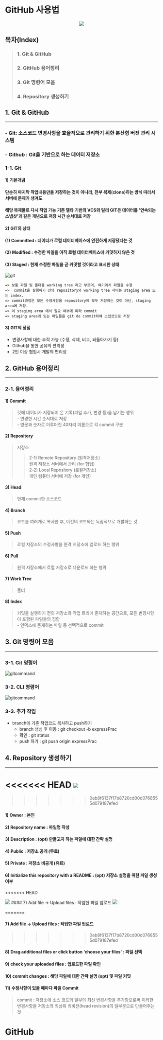 GitHub 사용법
======================

<p align="center"><img src="./img/github.jpg"></p>

## 목차(Index)
>### 1. Git & GitHub
>### 2. GitHub 용어정리
>### 3. Git 명령어 모음
>### 4. Repository 생성하기

## 1. Git & GitHub
----
### - Git: 소스코드 변경사항을 효율적으로 관리하기 위한 분산형 버전 관리 시스템  
### - Github : Git을 기반으로 하는 데이터 저장소  


### 1-1. Git
#### 1) 기본개념
#### 단순히 마지막 작업내용만을 저장하는 것이 아니라, 전부 복제(clone)하는 방식 따라서 서버에 문제가 생겨도  
#### 해당 복제물로 다시 작업 가능 기존 델타 기반의 VCS와 달리 GIT은 데이터를 '연속되는 스냅샷'과 같은 개념으로 저장 시간 순서대로 저장

#### 2) GIT의 상태
#### (1) Committed : 데이터가 로컬 데이터베이스에 안전하게 저장됐다는 것

#### (2) Modified : 수정한 파일을 아직 로컬 데이터베이스에 커밋하지 않은 것

#### (3) Staged : 현재 수정한 파일을 곧 커밋할 것이라고 표시한 상태  


![git](./img/git&github.jpeg)

```
=> 보통 파일 및 폴더를 working tree 라고 부르며, 여기에서 파일을 수정
=>  commit을 실행하기 전의 repository와 working tree 사이는 staging area 또는 index. 
=> commit과정은 모든 수정사항을 repository에 모두 저장하는 것이 아닌, staging area에 저장.
=> 이 staging area 에서 필요 여부에 따라 commit
=> staging area에 있는 파일들을 git de commit하여 스냅샷으로 저장
```

#### 3) GIT의 장점
- 변경사항에 대한 추적 가능 (수정, 삭제, 비교, 되돌아가기 등)
- Github을 통한 공유의 편리성
- 2인 이상 협업시 개발의 편리성

## 2. GitHub 용어정리
----
### 2-1. 용어정리
#### 1) Commit
> 깃에 데이터가 저장되어 온 기록(파일 추가, 변경 등)을 남기는 행위<br/> - 변경한 시간 순서대로 저장  <br/>- 영문과 숫자로 이루어진 40자리 이름으로 각 commit 구분

#### 2) Repository
> 저장소
>> 2-1) Remote Repository (원격저장소)<br/>원격 저장소 서버에서 관리 (for 협업)
>> <br/>2-2) Local Repository (로컬저장소)<br/>개인 컴퓨터 서버에 저장 (for 개인)

#### 3) Head
> 현재 commit한 소스코드

#### 4) Branch
> 코드를 여러개로 복사한 후, 이전의 코드와는 독립적으로 개발하는 것

#### 5) Push
> 로컬 저장소의 수정사항을 원격 저장소에 업로드 하는 행위

#### 6) Pull
> 원격 저장소에서 로컬 저장소로 다운로드 하는 행위 

#### 7) Work Tree
> 폴더

#### 8) Index
>커밋을 실행하기 전의 저장소와 작업 트리에 존재하는 공간으로, 모든 변경사항이 포함된 파일들의 집합<br/>- 인덱스에 존재하는 파일 중 선택적으로 commit

## 3. Git 명령어 모음
----
### 3-1. Git 명령어

![gitcommand](./img/gitcommand.png)

### 3-2. CLI 명령어
![gitcommand](./img/clicommand.png)

### 3-3. 추가 작업

* branch에 기존 작업코드 복사하고 push하기
  * branch 생성 후 이동 : git checkout -b expressPrac
  * 확인 : git status
  * push 하기 : git push origin expressPrac
  
  
## 4. Repository 생성하기
----
<<<<<<< HEAD
<img src="./img/make1.jpg">
=======
>>>>>>> 0eb8f6137f17b8720cd00d0768555d079187efed

#### 1) Owner : 본인
#### 2) Repository name : 파일명 작성
#### 3) Description : (opt) 만들고자 하는 파일에 대한 간략 설명
#### 4) Public : 저장소 공개 (무료)
#### 5) Private : 저장소 비공개 (유료)
#### 6) Initialize this repository with a README : (opt) 저장소 설명을 위한 파일 생성 여부
<<<<<<< HEAD


<img src="./img/make2.jpg">
#### 7) Add file -> Upload files : 작업한 파일 업로드

<img src="./img/make3.jpg">

=======
#### 7) Add file -> Upload files : 작업한 파일 업로드
>>>>>>> 0eb8f6137f17b8720cd00d0768555d079187efed
#### 8) Drag additional files or click button 'choose your files' : 파일 선택
#### 9) check your uploaded files : 업로드한 파일 확인
#### 10) commit changes : 해당 파일에 대한 간략 설명 (opt) 및 파일 커밋
#### 11) 수정사항이 있을 때마다 파일 Commit

> commit : 저장소에 소스 코드의 일부의 최신 변경사항을 추가함으로써 이러한 변경사항을 저장소의 최상위 리비전(head revision)의 일부분으로 만들어주는 것



# GitHub
